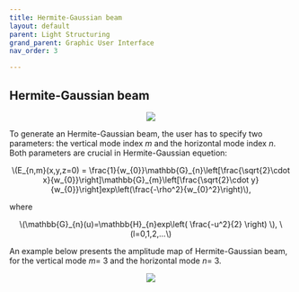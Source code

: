 ```yaml
---
title: Hermite-Gaussian beam
layout: default
parent: Light Structuring
grand_parent: Graphic User Interface
nav_order: 3

---
```

## [](#header-2)Hermite-Gaussian beam

<script id="MathJax-script" async src="https://cdn.jsdelivr.net/npm/mathjax@3/es5/tex-mml-chtml.js"></script>

<p align="center">
  <img src="/BCAA_tutorial/assets/images/Hermite_Gaussian_box.png">
</p>

To generate an Hermite-Gaussian beam, the user has to specify two parameters: the vertical mode index _m_ and the horizontal mode index _n_. Both parameters are crucial in Hermite-Gaussian equetion: 
<p align="center">
\(E_{n,m}(x,y,z=0) = \frac{1}{w_{0}}\mathbb{G}_{n}\left[\frac{\sqrt{2}\cdot x}{w_{0}}\right]\mathbb{G}_{m}\left[\frac{\sqrt{2}\cdot y}{w_{0}}\right]exp\left(\frac{-\rho^2}{w_{0}^2}\right)\),
<p>
where 
<p align="center">
\(\mathbb{G}_{n}(u)=\mathbb{H}_{n}exp\left( \frac{-u^2}{2} \right) \), \(l=0,1,2,...\)
<p>
  
An example below presents the amplitude map of Hermite-Gaussian beam, 
for the vertical mode _m_= 3 and the horizontal mode _n_= 3.
<p align="center">
  <img src="/BCAA_tutorial/assets/images/Hermite_Gaussian.png">
</p>
 



